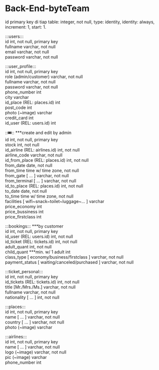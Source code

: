 # Back-End-byteTeam

id primary key di tiap table: integer, not null, type: identity, identity: always, increment: 1, start: 1.  

:::users:::  
id		    int, not null, primary key  
fullname	varchar, not null  
email		  varchar, not null  
password	varchar, not null  

:::user_profile:::  
id				                int, not null, primary key  
role (admin/customer)		  varchar, not null  
fullname			            varchar, not null  
password          			  varchar, not null  
phone_number			        int  
city          			    	varchar  
id_place (REL: places.id)	int  
post_code			            int  
photo (~image)			      varchar  
credit_card		          	int  
id_user (REL: users.id)		int  

:::tickets::: ***create and edit by admin  
id					                                	int, not null, primary key  
stock					                              	int, not null  
id_airline (REL: airlines.id)		            	int, not null  
airline_code				                        	varchar, not null  
id_from_place (REL: places.id)		          	int, not null  
from_date				                            	date, not null  
from_time				                            	time w/ time zone, not null  
from_gate [ ... ]			                      	varchar, not null  
from_terminal [ ... ]			                  	varchar, not null  
id_to_place (REL: places.id)	            		int, not null  
to_date						                            date, not null  
to_time						                            time w/ time zone, not null  
facilities [ wifi~snack~toilet~luggage~... ]	varchar  
price_economy				                        	int  
price_bussiness				                      	int  
price_firstclass			                      	int  

:::bookings::: ***by customer  
id					                                 	int, not null, primary key  
id_user (REL: users.id)			                 	int, not null  
id_ticket (REL: tickets.id)		               	int, not null  
adult_quant				                           	int, not null  
child_quant ***min. w/ 1 adult		          	int  
class_type [ economy/business/firstclass ]	  varchar, not null  
payment_status [ waiting/canceled/purchased ]	varchar, not null  

:::ticket_personal:::  
id				                    int, not null, primary key  
id_tickets (REL: tickets.id)	int, not null  
title [Mr./Mrs./Ms.]	      	varchar, not null  
fullname			                varchar, not null  
nationality [ ... ]	        	int, not null  

:::places:::  
id 		            int, not null, primary key  
name [ ... ]	    varchar, not null  
country [ ... ]	  varchar, not null  
photo (~image)	  varchar  

:::airlines:::  
id 		          int, not null, primary key  
name [ ... ]	  varchar, not null  
logo (~image)	  varchar, not null  
pic (~image)	  varchar  
phone_number	  int  